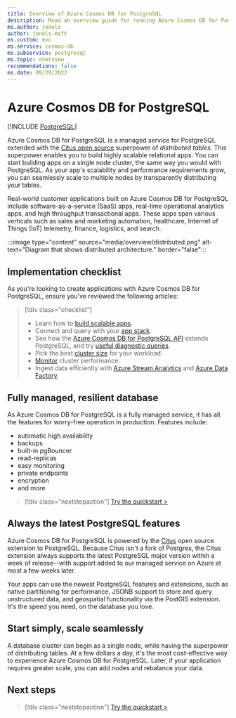 ```yaml
---
title: Overview of Azure Cosmos DB for PostgreSQL
description: Read an overview guide for running Azure Cosmos DB for PostgreSQL.
ms.author: jonels
author: jonels-msft
ms.custom: mvc
ms.service: cosmos-db
ms.subservice: postgresql
ms.topic: overview
recommendations: false
ms.date: 09/29/2022
---
```

<!-- markdownlint-disable MD033 -->
<!-- markdownlint-disable MD026 -->

# Azure Cosmos DB for PostgreSQL

[!INCLUDE [PostgreSQL](../includes/appliesto-postgresql.md)]

Azure Cosmos DB for PostgreSQL is a managed service for PostgreSQL extended
with the [Citus open source](https://github.com/citusdata/citus) superpower of
*distributed tables*. This superpower enables you to build highly scalable
relational apps.  You can start building apps on a single node cluster, the
same way you would with PostgreSQL. As your app's scalability and performance
requirements grow, you can seamlessly scale to multiple nodes by transparently
distributing your tables.

Real-world customer applications built on Azure Cosmos DB for PostgreSQL include software-as-a-service (SaaS) apps, real-time
operational analytics apps, and high throughput transactional apps. These apps
span various verticals such as sales and marketing automation, healthcare,
Internet of Things (IoT) telemetry, finance, logistics, and search.

:::image type="content" source="media/overview/distributed.png" alt-text="Diagram that shows distributed architecture." border="false":::

## Implementation checklist

As you're looking to create applications with Azure Cosmos DB for PostgreSQL, ensure you've
reviewed the following articles:

<!-- markdownlint-disable MD032 -->

> [!div class="checklist"]
> - Learn how to [build scalable apps](quickstart-build-scalable-apps-overview.md).
> - Connect and query with your [app stack](quickstart-app-stacks-nodejs.md).
> - See how the [Azure Cosmos DB for PostgreSQL API](reference-overview.md) extends
>   PostgreSQL, and try [useful diagnostic
>   queries](howto-useful-diagnostic-queries.md).
> - Pick the best [cluster size](howto-scale-initial.md) for your workload.
> - [Monitor](howto-monitoring.md) cluster performance.
> - Ingest data efficiently with [Azure Stream Analytics](howto-ingest-azure-stream-analytics.md)
>   and [Azure Data Factory](howto-ingest-azure-data-factory.md).

<!-- markdownlint-enable MD032 -->

## Fully managed, resilient database

As Azure Cosmos DB for PostgreSQL is a fully managed service, it has all the features for
worry-free operation in production. Features include:

* automatic high availability
* backups
* built-in pgBouncer
* read-replicas
* easy monitoring
* private endpoints
* encryption
* and more

> [!div class="nextstepaction"]
> [Try the quickstart >](quickstart-create-portal.md)

## Always the latest PostgreSQL features

Azure Cosmos DB for PostgreSQL is powered by the
[Citus](https://github.com/citusdata/citus) open source extension to
PostgreSQL. Because Citus isn't a fork of Postgres, the Citus extension always
supports the latest PostgreSQL major version within a week of release--with
support added to our managed service on Azure at most a few weeks later.

Your apps can use the newest PostgreSQL features and extensions, such as
native partitioning for performance, JSONB support to store and query
unstructured data, and geospatial functionality via the PostGIS extension.
It's the speed you need, on the database you love.

## Start simply, scale seamlessly

A database cluster can begin as a single node, while
having the superpower of distributing tables. At a few dollars a day, it's the
most cost-effective way to experience Azure Cosmos DB for PostgreSQL. Later, if your
application requires greater scale, you can add nodes and rebalance your data.

## Next steps

> [!div class="nextstepaction"]
> [Try the quickstart >](quickstart-create-portal.md)
